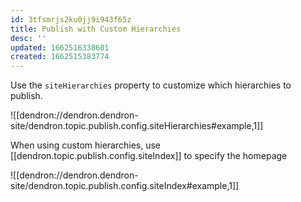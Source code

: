 ```yaml
---
id: 3tfsmrjs2ku0jj9i943f65z
title: Publish with Custom Hierarchies
desc: ''
updated: 1662516338601
created: 1662515383774
---
```


Use the `siteHierarchies` property to customize which hierarchies to publish. 

![[dendron://dendron.dendron-site/dendron.topic.publish.config.siteHierarchies#example,1]]

When using custom hierarchies, use [[dendron.topic.publish.config.siteIndex]] to specify the homepage

![[dendron://dendron.dendron-site/dendron.topic.publish.config.siteIndex#example,1]]
